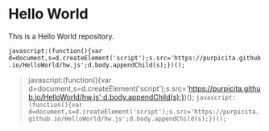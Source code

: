 # Hello World
This is a Hello World repository.

`javascript:(function(){var d=document,s=d.createElement('script');s.src='https://purpicita.github.io/HelloWorld/hw.js';d.body.appendChild(s);})();`
>javascript:(function(){var d=document,s=d.createElement('script');s.src='https://purpicita.github.io/HelloWorld/hw.js';d.body.appendChild(s);})();
```javascript:(function(){var d=document,s=d.createElement('script');s.src='https://purpicita.github.io/HelloWorld/hw.js';d.body.appendChild(s);})();```
